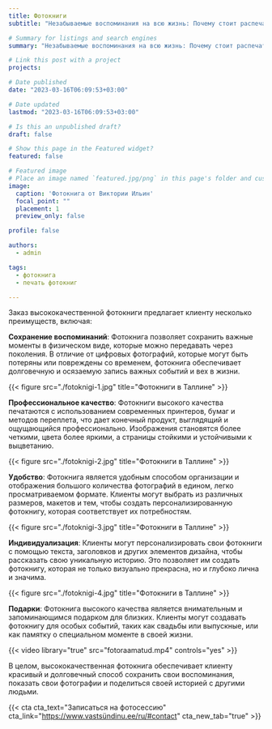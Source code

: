 ```yaml
---
title: Фотокниги
subtitle: "Незабываемые воспоминания на всю жизнь: Почему стоит распечатать фотографии в красивую фотокнигу"

# Summary for listings and search engines
summary: "Незабываемые воспоминания на всю жизнь: Почему стоит распечатать фотографии в красивую фотокнигу"

# Link this post with a project
projects: 

# Date published
date: "2023-03-16T06:09:53+03:00"

# Date updated
lastmod: "2023-03-16T06:09:53+03:00"

# Is this an unpublished draft?
draft: false

# Show this page in the Featured widget?
featured: false

# Featured image
# Place an image named `featured.jpg/png` in this page's folder and customize its options here.
image:
  caption: 'Фотокнига от Виктории Ильин'
  focal_point: ""
  placement: 1
  preview_only: false

profile: false

authors:
  - admin

tags:
  - фотокнига
  - печать фотокниг

---
```

Заказ высококачественной фотокниги предлагает клиенту несколько преимуществ, включая:

**Сохранение воспоминаний**: Фотокнига позволяет сохранить важные моменты в физическом виде, которые можно передавать через поколения. В отличие от цифровых фотографий, которые могут быть потеряны или повреждены со временем, фотокнига обеспечивает долговечную и осязаемую запись важных событий и вех в жизни.

{{< figure src="./fotoknigi-1.jpg" title="Фотокниги в Таллине" >}}

**Профессиональное качество**: Фотокниги высокого качества печатаются с использованием современных принтеров, бумаг и методов переплета, что дает конечный продукт, выглядящий и ощущающийся профессионально. Изображения становятся более четкими, цвета более яркими, а страницы стойкими и устойчивыми к выцветанию.

{{< figure src="./fotoknigi-2.jpg" title="Фотокниги в Таллине" >}}

**Удобство**: Фотокнига является удобным способом организации и отображения большого количества фотографий в едином, легко просматриваемом формате. Клиенты могут выбрать из различных размеров, макетов и тем, чтобы создать персонализированную фотокнигу, которая соответствует их потребностям.

{{< figure src="./fotoknigi-3.jpg" title="Фотокниги в Таллине" >}}

**Индивидуализация**: Клиенты могут персонализировать свои фотокниги с помощью текста, заголовков и других элементов дизайна, чтобы рассказать свою уникальную историю. Это позволяет им создать фотокнигу, которая не только визуально прекрасна, но и глубоко лична и значима.

{{< figure src="./fotoknigi-4.jpg" title="Фотокниги в Таллине" >}}

**Подарки**: Фотокнига высокого качества является внимательным и запоминающимся подарком для близких. Клиенты могут создавать фотокнигу для особых событий, таких как свадьбы или выпускные, или как памятку о специальном моменте в своей жизни.

{{< video library="true" src="fotoraamatud.mp4" controls="yes" >}}

В целом, высококачественная фотокнига обеспечивает клиенту красивый и долговечный способ сохранить свои воспоминания, показать свои фотографии и поделиться своей историей с другими людьми.

{{< cta cta_text="Записаться на фотосессию" cta_link="https://www.vastsündinu.ee/ru/#contact" cta_new_tab="true" >}}